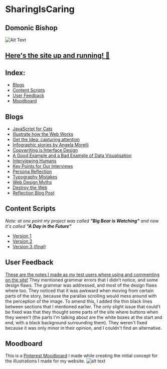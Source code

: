 # SharingIsCaring

## Domonic Bishop

![Alt Text](http://i.imgur.com/SsvdDWb.png)

## [Here's the site up and running! :running:](https://dombishop.github.io/A-Day-in-the-Future/Domonic/)

## Index:
- [Blogs](#blogs)
- [Content Scripts](#content-scripts)
- [User Feedback](#user-feedback)
- [Moodboard](#moodboard)


## Blogs
- [JavaScript for Cats](http://fourthfloor.raveweb.net/dbishop/2017/01/24/javascript-for-cats/)
- [Illustrate how the Web Works](http://fourthfloor.raveweb.net/dbishop/2017/06/04/illustrate-how-the-web-works/)
- [Get the Idea: capturing attention](http://fourthfloor.raveweb.net/dbishop/2017/02/03/get-the-idea-capturing-attention/)
- [Infographic stories by Angela Morelli](http://fourthfloor.raveweb.net/dbishop/2017/02/07/infographic-stories-by-angela-morelli/)
- [Copywriting is Interface Design](http://fourthfloor.raveweb.net/dbishop/2017/05/23/copywriting-is-interface-design/)
- [A Good Example and a Bad Example of Data Visualisation](http://fourthfloor.raveweb.net/dbishop/2017/05/28/a-good-example-and-a-bad-example-of-data-visualisation/)
- [Interviewing Humans](http://fourthfloor.raveweb.net/dbishop/2017/05/28/interviewing-humans/)
- [Key Points for Our Interviews](http://fourthfloor.raveweb.net/dbishop/2017/05/30/key-points-for-our-interviews/)
- [Persona Reflection](http://fourthfloor.raveweb.net/dbishop/2017/05/28/persona-reflection/)
- [Typography Mistakes](http://fourthfloor.raveweb.net/dbishop/2017/06/01/typography-mistakes/)
- [Web Design Myths](http://fourthfloor.raveweb.net/dbishop/2017/06/02/web-design-myths/)
- [Destroy the Web](http://fourthfloor.raveweb.net/dbishop/2017/06/02/destroy-the-web/)
- [Reflection Blog Post](http://fourthfloor.raveweb.net/dbishop/2017/06/04/reflection-blog-post/)

 
## Content Scripts
_Note: at one point my project was called **"Big Bear is Watching"** and now it's called **"A Day in the Future"**_
- [Version 1](https://docs.google.com/document/d/1_srl7AGra1_rVKefmm1L7Mca0H7C9TtUt4HqBAqblEE/edit?usp=sharing)
- [Version 2](https://docs.google.com/a/students.rave.ac.uk/document/d/1-wZ3V1KX-HFoUXhCYva4cI0nI_ExvOTXINa2jC9Tud8/edit?usp=sharing)
- [Version 3 _(final)_](https://docs.google.com/document/d/1Hdzs_AGS_PT4XqUr96C4jEg2JyOSUBcLtUh_YmIWBHs/edit?usp=sharing)


## User Feedback 
[These are the notes I made as my test users where using and commenting on the site!](https://docs.google.com/document/d/1f3Cg6D7tGP0C0DIN9Zxg5i3EvK1-9z597vsQjk9vy3E/edit?usp=sharing)
They mentioned grammar errors that I didn't notice, and some design flaws. The grammar was addressed, and most of the design flaws where too. They noticed that it was awkward when moving from certain parts of the story, because the parallax scrolling would mess around with the perception of the image. To amend this, I added the thin black lines between sections that I mentioned earlier. The only slight issue that could't be fixed was that they thought some parts of the site where buttons when they weren't (the parts I'm talking about are the white boxes at the start and end, with a black background surrounding them). They weren't fixed because it was only minor in their opinion, and I couldn't find an alternative.


## Moodboard
This is a [Pinterest Moodboard](http://pin.it/P8UJ-9g) I made while creating the initial concept for the illustrations I made for my website.
![alt text](http://i.imgur.com/vUBCVJe.png)
